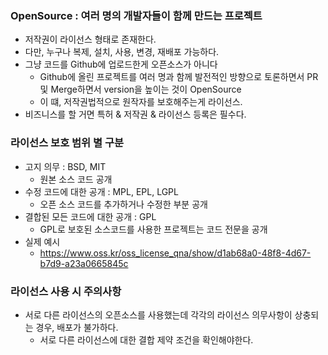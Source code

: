 ### OpenSource : 여러 명의 개발자들이 함께 만드는 프로젝트
* 저작권이 라이선스 형태로 존재한다.
* 다만, 누구나 복제, 설치, 사용, 변경, 재배포 가능하다.
* 그냥 코드를 Github에 업로드한게 오픈소스가 아니다
  + Github에 올린 프로젝트를 여러 명과 함께 발전적인 방향으로 토론하면서 PR 및 Merge하면서 version을 높이는 것이 OpenSource
  + 이 떄, 저작권법적으로 원작자를 보호해주는게 라이선스.
* 비즈니스를 할 거면 특허 & 저작권 & 라이선스 등록은 필수다.

### 라이선스 보호 범위 별 구분
* 고지 의무 : BSD, MIT
  + 원본 소스 코드 공개
* 수정 코드에 대한 공개 : MPL, EPL, LGPL
  + 오픈 소스 코드를 추가하거나 수정한 부분 공개
* 결합된 모든 코드에 대한 공개 : GPL
  + GPL로 보호된 소스코드를 사용한 프로젝트는 코드 전문을 공개
* 실제 예시
  + https://www.oss.kr/oss_license_qna/show/d1ab68a0-48f8-4d67-b7d9-a23a0665845c

### 라이선스 사용 시 주의사항
* 서로 다른 라이선스의 오픈소스를 사용했는데 각각의 라이선스 의무사항이 상충되는 경우, 배포가 불가하다.
  + 서로 다른 라이선스에 대한 결합 제약 조건을 확인해야한다.
